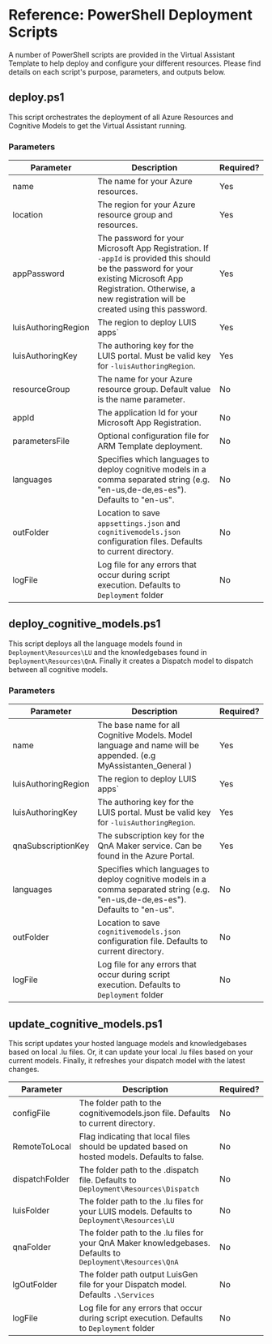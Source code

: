 # Reference: PowerShell Deployment Scripts

A number of PowerShell scripts are provided in the Virtual Assistant Template to help deploy and configure your different resources. Please find details on each script's purpose, parameters, and outputs below.

## deploy.ps1

This script orchestrates the deployment of all Azure Resources and Cognitive Models to get the Virtual Assistant running.

### Parameters

| Parameter | Description | Required? |
| --------- | ----------- | --------- |
| name | The name for your Azure resources. | Yes |
| location | The region for your Azure resource group and resources. | Yes |
| appPassword | The password for your Microsoft App Registration. If `-appId` is provided this should be the password for your existing Microsoft App Registration. Otherwise, a new registration will be created using this password. | Yes |
| luisAuthoringRegion | The region to deploy LUIS apps`| Yes |
| luisAuthoringKey | The authoring key for the LUIS portal. Must be valid key for `-luisAuthoringRegion`. | Yes |
| resourceGroup | The name for your Azure resource group. Default value is the name parameter. | No
| appId | The application Id for your Microsoft App Registration. | No |
| parametersFile | Optional configuration file for ARM Template deployment. | No |
| languages | Specifies which languages to deploy cognitive models in a comma separated string (e.g. "en-us,de-de,es-es"). Defaults to "en-us". | No |
| outFolder | Location to save `appsettings.json` and `cognitivemodels.json` configuration files. Defaults to current directory. | No |
| logFile | Log file for any errors that occur during script execution. Defaults to `Deployment` folder | No |

## deploy_cognitive_models.ps1

This script deploys all the language models found in `Deployment\Resources\LU` and the knowledgebases found in `Deployment\Resources\QnA`. Finally it creates a Dispatch model to dispatch between all cognitive models.

### Parameters

| Parameter | Description | Required? |
| --------- | ----------- | --------- |
| name | The base name for all Cognitive Models. Model language and name will be appended. (e.g MyAssistanten_General )| Yes |
| luisAuthoringRegion | The region to deploy LUIS apps`| Yes |
| luisAuthoringKey | The authoring key for the LUIS portal. Must be valid key for `-luisAuthoringRegion`. | Yes |
| qnaSubscriptionKey | The subscription key for the QnA Maker service. Can be found in the Azure Portal. | Yes |
| languages | Specifies which languages to deploy cognitive models in a comma separated string (e.g. "en-us,de-de,es-es"). Defaults to "en-us". | No |
| outFolder | Location to save `cognitivemodels.json` configuration file. Defaults to current directory. | No |
| logFile | Log file for any errors that occur during script execution. Defaults to `Deployment` folder | No |

## update_cognitive_models.ps1

This script updates your hosted language models and knowledgebases based on local .lu files. Or, it can update your local .lu files based on your current models. Finally, it refreshes your dispatch model with the latest changes.

| Parameter | Description | Required? |
| --------- | ----------- | --------- |
| configFile | The folder path to the cognitivemodels.json file. Defaults to current directory. | No |
| RemoteToLocal | Flag indicating that local files should be updated based on hosted models. Defaults to false. | No |
| dispatchFolder | The folder path to the .dispatch file. Defaults to `Deployment\Resources\Dispatch` | No |
| luisFolder | The folder path to the .lu files for your LUIS models. Defaults to `Deployment\Resources\LU` | No |
| qnaFolder | The folder path to the .lu files for your QnA Maker knowledgebases. Defaults to `Deployment\Resources\QnA` | No |
| lgOutFolder | The folder path output LuisGen file for your Dispatch model. Defaults `.\Services` | No |
| logFile | Log file for any errors that occur during script execution. Defaults to `Deployment` folder | No |